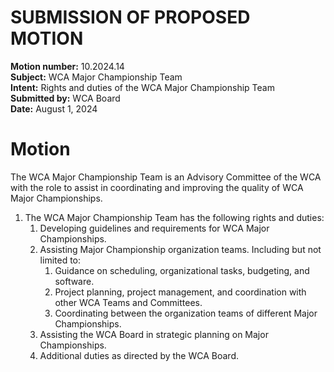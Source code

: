 # SUBMISSION OF PROPOSED MOTION

**Motion number:** 10.2024.14  
**Subject:** WCA Major Championship Team  
**Intent:** Rights and duties of the WCA Major Championship Team  
**Submitted by:** WCA Board  
**Date:** August 1, 2024  

# Motion

The WCA Major Championship Team is an Advisory Committee of the WCA with the role to assist in coordinating and improving the quality of WCA Major Championships.

1. The WCA Major Championship Team has the following rights and duties:
   1. Developing guidelines and requirements for WCA Major Championships.
   2. Assisting Major Championship organization teams. Including but not limited to:
       1. Guidance on scheduling, organizational tasks, budgeting, and software.
       2. Project planning, project management, and coordination with other WCA Teams and Committees.
       3. Coordinating between the organization teams of different Major Championships.
   3. Assisting the WCA Board in strategic planning on Major Championships.
   4. Additional duties as directed by the WCA Board.
